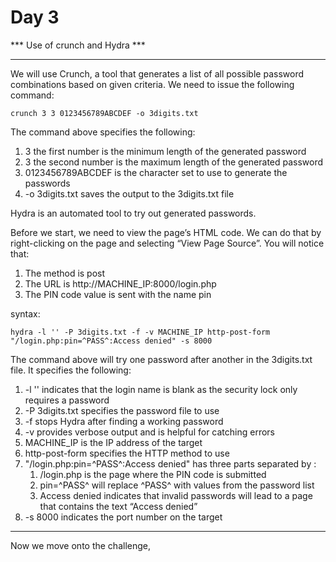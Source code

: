 # Day 3
*** Use of crunch and Hydra ***
**********
We will use Crunch, a tool that generates a list of all possible password combinations based on given criteria. We need to issue the following command:

`crunch 3 3 0123456789ABCDEF -o 3digits.txt`

The command above specifies the following:

1. 3 the first number is the minimum length of the generated password
2. 3 the second number is the maximum length of the generated password
3. 0123456789ABCDEF is the character set to use to generate the passwords
4. -o 3digits.txt saves the output to the 3digits.txt file

Hydra is an automated tool to try out generated passwords. 

Before we start, we need to view the page’s HTML code. We can do that by right-clicking on the page and selecting “View Page Source”. You will notice that:

1. The method is post
2. The URL is http://MACHINE_IP:8000/login.php
3. The PIN code value is sent with the name pin

syntax:

`hydra -l '' -P 3digits.txt -f -v MACHINE_IP http-post-form "/login.php:pin=^PASS^:Access denied" -s 8000`

The command above will try one password after another in the 3digits.txt file. It specifies the following:

1. -l '' indicates that the login name is blank as the security lock only requires a password
2. -P 3digits.txt specifies the password file to use
3. -f stops Hydra after finding a working password
4. -v provides verbose output and is helpful for catching errors
5. MACHINE_IP is the IP address of the target
6. http-post-form specifies the HTTP method to use
7. "/login.php:pin=^PASS^:Access denied" has three parts separated by :
   1. /login.php is the page where the PIN code is submitted
   2. pin=^PASS^ will replace ^PASS^ with values from the password list
   3. Access denied indicates that invalid passwords will lead to a page that contains the text “Access denied”
8. -s 8000 indicates the port number on the target

************

Now we move onto the challenge,





